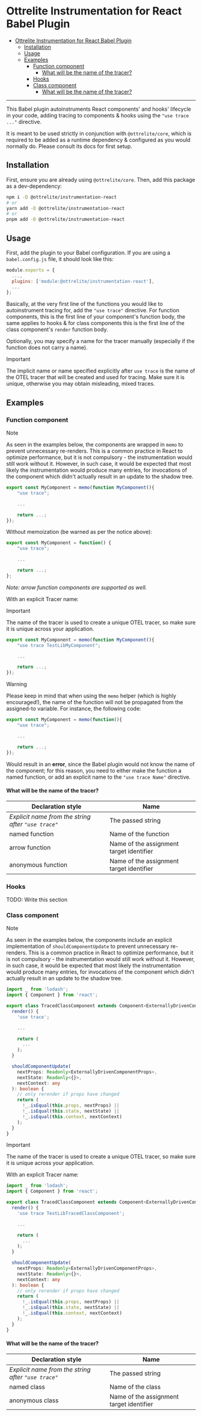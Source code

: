 # Ottrelite Instrumentation for React Babel Plugin

- [Ottrelite Instrumentation for React Babel Plugin](#ottrelite-instrumentation-for-react-babel-plugin)
  - [Installation](#installation)
  - [Usage](#usage)
  - [Examples](#examples)
    - [Function component](#function-component)
      - [What will be the name of the tracer?](#what-will-be-the-name-of-the-tracer)
    - [Hooks](#hooks)
    - [Class component](#class-component)
      - [What will be the name of the tracer?](#what-will-be-the-name-of-the-tracer-1)

---

This Babel plugin autoinstruments React components' and hooks' lifecycle in your code, adding tracing to components & hooks using the `"use trace ..."` directive.

It is meant to be used strictly in conjunction with `@ottrelite/core`, which is required to be added as a runtime dependency & configured as you would normally do. Please consult its docs for first setup.

## Installation

First, ensure you are already using `@ottrelite/core`. Then, add this package as a dev-dependency:

```bash
npm i -D @ottrelite/instrumentation-react
# or
yarn add -D @ottrelite/instrumentation-react
# or
pnpm add -D @ottrelite/instrumentation-react
```

## Usage

First, add the plugin to your Babel configuration. If you are using a `babel.config.js` file, it should look like this:

```javascript
module.exports = {
  ...,
  plugins: ['module:@ottrelite/instrumentation-react'],
  ...
};
```

Basically, at the very first line of the functions you would like to autoinstrument tracing for, add the `"use trace"` directive. For function components, this is the first line of your component's function body, the same applies to hooks & for class components this is the first line of the class component's `render` function body.

Optionally, you may specify a name for the tracer manually (especially if the function does not carry a name).

> [!IMPORTANT]
> The implicit name or name specified explicitly after `use trace` is the name of the OTEL tracer that will be created and used for tracing. Make sure it is unique, otherwise you may obtain misleading, mixed traces.

## Examples

### Function component

> [!NOTE]
> As seen in the examples below, the components are wrapped in `memo` to prevent unnecessary re-renders. This is a common practice in React to optimize performance, but it is not compulsory - the instrumentation would still work without it. However, in such case, it would be expected that most likely the instrumentation would produce many entries, for invocations of the component which didn't actually result in an update to the shadow tree.

```typescript
export const MyComponent = memo(function MyComponent(){
    "use trace";

    ...

    return ...;
});
```

Without memoization (be warned as per the notice above):

```typescript
export const MyComponent = function() {
    "use trace";

    ...

    return ...;
};
```

_Note: arrow function components are supported as well._

With an explicit Tracer name:

> [!IMPORTANT]
> The name of the tracer is used to create a unique OTEL tracer, so make sure it is unique across your application.

```typescript
export const MyComponent = memo(function MyComponent(){
    "use trace TestLibMyComponent";

    ...

    return ...;
});
```

> [!WARNING]
> Please keep in mind that when using the `memo` helper (which is highly encouraged!), the name of the function will not be propagated from the assigned-to variable. For instance, the following code:
>
> ```typescript
> export const MyComponent = memo(function(){
>     "use trace";
>
>     ...
>
>     return ...;
> });
> ```
>
> Would result in an **error**, since the Babel plugin would not know the name of the component; for this reason, you need to either make the function a named function, or add an explicit name to the `"use trace Name"` directive.

#### What will be the name of the tracer?

| Declaration style                                   | Name                                     |
| --------------------------------------------------- | ---------------------------------------- |
| _Explicit name from the string after `"use trace"`_ | The passed string                        |
| named function                                      | Name of the function                     |
| arrow function                                      | Name of the assignment target identifier |
| anonymous function                                  | Name of the assignment target identifier |

### Hooks

TODO: Write this section

### Class component

> [!NOTE]
> As seen in the examples below, the components include an explicit implementation of `shouldComponentUpdate` to prevent unnecessary re-renders. This is a common practice in React to optimize performance, but it is not compulsory - the instrumentation would still work without it. However, in such case, it would be expected that most likely the instrumentation would produce many entries, for invocations of the component which didn't actually result in an update to the shadow tree.

```typescript
import _ from 'lodash';
import { Component } from 'react';

export class TracedClassComponent extends Component<ExternallyDrivenComponentProps> {
  render() {
    'use trace';

    ...

    return (
      ...
    );
  }

  shouldComponentUpdate(
    nextProps: Readonly<ExternallyDrivenComponentProps>,
    nextState: Readonly<{}>,
    nextContext: any
  ): boolean {
    // only rerender if props have changed
    return (
      !_.isEqual(this.props, nextProps) ||
      !_.isEqual(this.state, nextState) ||
      !_.isEqual(this.context, nextContext)
    );
  }
}
```

> [!IMPORTANT]
> The name of the tracer is used to create a unique OTEL tracer, so make sure it is unique across your application.

With an explicit Tracer name:

```typescript
import _ from 'lodash';
import { Component } from 'react';

export class TracedClassComponent extends Component<ExternallyDrivenComponentProps> {
  render() {
    'use trace TestLibTracedClassComponent';

    ...

    return (
      ...
    );
  }

  shouldComponentUpdate(
    nextProps: Readonly<ExternallyDrivenComponentProps>,
    nextState: Readonly<{}>,
    nextContext: any
  ): boolean {
    // only rerender if props have changed
    return (
      !_.isEqual(this.props, nextProps) ||
      !_.isEqual(this.state, nextState) ||
      !_.isEqual(this.context, nextContext)
    );
  }
}
```

#### What will be the name of the tracer?

| Declaration style                                   | Name                                     |
| --------------------------------------------------- | ---------------------------------------- |
| _Explicit name from the string after `"use trace"`_ | The passed string                        |
| named class                                         | Name of the class                        |
| anonymous class                                     | Name of the assignment target identifier |
